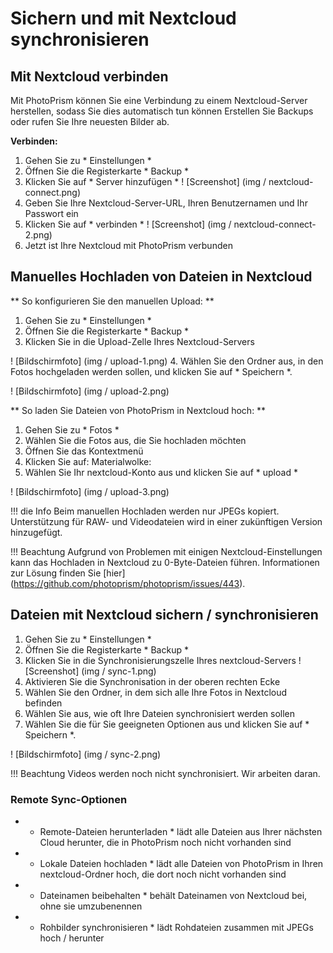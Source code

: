 # Sichern und mit Nextcloud synchronisieren #

## Mit Nextcloud verbinden ##
Mit PhotoPrism können Sie eine Verbindung zu einem Nextcloud-Server herstellen, sodass Sie dies automatisch tun können
Erstellen Sie Backups oder rufen Sie Ihre neuesten Bilder ab.

**Verbinden:**

1. Gehen Sie zu * Einstellungen *
2. Öffnen Sie die Registerkarte * Backup *
3. Klicken Sie auf * Server hinzufügen *
    ! [Screenshot] (img / nextcloud-connect.png)
4. Geben Sie Ihre Nextcloud-Server-URL, Ihren Benutzernamen und Ihr Passwort ein
5. Klicken Sie auf * verbinden *
    ! [Screenshot] (img / nextcloud-connect-2.png)
6. Jetzt ist Ihre Nextcloud mit PhotoPrism verbunden

## Manuelles Hochladen von Dateien in Nextcloud ##
** So konfigurieren Sie den manuellen Upload: **

1. Gehen Sie zu * Einstellungen *
2. Öffnen Sie die Registerkarte * Backup *
3. Klicken Sie in die Upload-Zelle Ihres Nextcloud-Servers

! [Bildschirmfoto] (img / upload-1.png)
4. Wählen Sie den Ordner aus, in den Fotos hochgeladen werden sollen, und klicken Sie auf * Speichern *.

! [Bildschirmfoto] (img / upload-2.png)

** So laden Sie Dateien von PhotoPrism in Nextcloud hoch: **

1. Gehen Sie zu * Fotos *
2. Wählen Sie die Fotos aus, die Sie hochladen möchten
3. Öffnen Sie das Kontextmenü
4. Klicken Sie auf: Materialwolke:
5. Wählen Sie Ihr nextcloud-Konto aus und klicken Sie auf * upload *

! [Bildschirmfoto] (img / upload-3.png)

!!! die Info
    Beim manuellen Hochladen werden nur JPEGs kopiert.
    Unterstützung für RAW- und Videodateien wird in einer zukünftigen Version hinzugefügt.

!!! Beachtung
    Aufgrund von Problemen mit einigen Nextcloud-Einstellungen kann das Hochladen in Nextcloud zu 0-Byte-Dateien führen. Informationen zur Lösung finden Sie [hier] (https://github.com/photoprism/photoprism/issues/443).

## Dateien mit Nextcloud sichern / synchronisieren ##
1. Gehen Sie zu * Einstellungen *
2. Öffnen Sie die Registerkarte * Backup *
3. Klicken Sie in die Synchronisierungszelle Ihres nextcloud-Servers
! [Screenshot] (img / sync-1.png)
4. Aktivieren Sie die Synchronisation in der oberen rechten Ecke
5. Wählen Sie den Ordner, in dem sich alle Ihre Fotos in Nextcloud befinden
6. Wählen Sie aus, wie oft Ihre Dateien synchronisiert werden sollen
7. Wählen Sie die für Sie geeigneten Optionen aus und klicken Sie auf * Speichern *.

! [Bildschirmfoto] (img / sync-2.png)

!!! Beachtung
    Videos werden noch nicht synchronisiert. Wir arbeiten daran.

### Remote Sync-Optionen ###
* * Remote-Dateien herunterladen * lädt alle Dateien aus Ihrer nächsten Cloud herunter, die in PhotoPrism noch nicht vorhanden sind
* * Lokale Dateien hochladen * lädt alle Dateien von PhotoPrism in Ihren nextcloud-Ordner hoch, die dort noch nicht vorhanden sind
* * Dateinamen beibehalten * behält Dateinamen von Nextcloud bei, ohne sie umzubenennen
* * Rohbilder synchronisieren * lädt Rohdateien zusammen mit JPEGs hoch / herunter